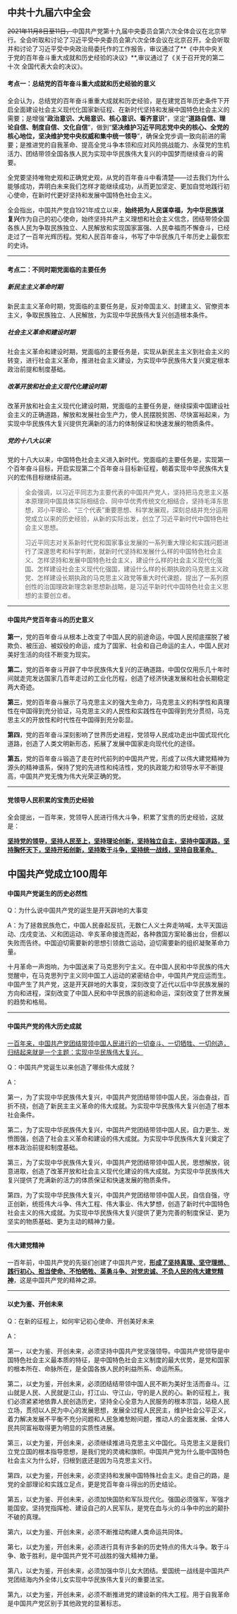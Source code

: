 ## 中共十九届六中全会

~~2021年11月8日至11日，~~中国共产党第十九届中央委员会第六次全体会议在北京举行。全会听取和讨论了习近平受中央委员会第六次全体会议在北京召开。全会听取并和讨论了习近平受中央政治局委托作的工作报告，审议通过了**《中共中央关于党的百年奋斗重大成就和历史经验的决议》**,审议通过了《关于召开党的第二十次 全国代表大会的决议》。

#### 考点一：总结党的百年奋斗重大成就和历史经验的意义

全会认为，总结党的百年奋斗重重大成就和历史经验，是在建党百年历史条件下开启全面建设社会主义现代化国家新征程、在新时代坚持和发展中国特色社会主义的需要；是增强“**政治意识、大局意识、核心意识、看齐意识**”，坚定”**道路自信、理论自信、制度自信、文化自信**”，做到“**坚决维护习近平同志党中央的核心、全党的核心地位，坚决维护党中央权威和集中统一领导**”，确保全党步调一致向前进的需要；是推进党的自我革命、提高全党斗争本领和应对风险挑战能力、永葆党的生机活力、团结带领全国各族人民为实现中华民族伟大复兴的中国梦而继续奋斗的需要。

全党要坚持唯物史观和正确党史观，从党的百年奋斗中看清楚——过去我们为什么能够成功，弄明白未来我们怎样才能继续成功，从而更加坚定、更加自觉地践行初心使命，在新时代更好坚持和发展中国特色社会主义。

全会指出，中国共产党自1921年成立以来，**始终把为人民谋幸福，为中华民族谋复兴**作为自己的初心使命，始终坚持共产主义理想和社会主义信念，团结带领全国各族人民为争取民族独立、人民解放和实现国家富强、人民幸福而不懈奋斗，已经走过了一百年光辉历程。党和人民百年奋斗，书写了中华民族几千年历史上最恢宏的史诗。

---

#### 考点二：不同时期党面临的主要任务

##### 新民主主义革命时期

新民主主义革命时期，党面临的主要任务是，反对帝国主义、封建主义、官僚资本主义，争取民族独立、人民解放，为实现中华民族伟大复兴创造根本条件。

##### 社会主义革命和建设时期

社会主义革命和建设时期，党面临的主要任务是，实现从新民主主义到社会主义的转变，进行社会主义革命，推进社会主义建设，为实现中华民族伟大复兴奠定根本政治前提和制度基础。

##### 改革开放和社会主义现代化建设时期

改革开放和社会主义现代化建设时期，党面临的主要任务是，继续探索中国建设社会主义的正确道路，解放和发展社会生产力，使人民摆脱贫困、尽快富裕起来，为实现中华民族伟大复兴提供充满新的活力的体制保证和快速发展的物质条件。

##### 党的十八大以来

党的十八大以来，中国特色社会主义进入新时代。党面临的主要任务是，实现第一个百年奋斗目标，开启实现第二个百年奋斗目标新征程，朝着实现中华民族伟大复兴的宏伟目标继续前进。



>   全会强调，以习近平同志为主要代表的中国共产党人，坚持把马克思主义基本原理同中国具体实际相结合、同中华优秀传统文化相结合，坚持毛泽东思想，邓小平理论、“三个代表”重要思想、科学发展观，深刻总结并充分运用党成立以来的历史经验，从新的实际出发，创立了习近平新时代中国特色社会主义思想。
>
>   习近平同志对关系新时代党和国家事业发展的一系列重大理论和实践问题进行了深邃思考和科学判断，就新时代坚持和发展什么样的中国特色社会主义、怎样坚持和发展中国特色社会主义，建设什么样的社会主义现代化强国、怎样建设社会主义现代化强国，建设什么样的长期执政的马克思主义政党、怎样建设长期执政的马克思主义政党等重大时代课题，提出了一系列原创性的治国理政新理念新思想新战略，是习近平新时代中国特色社会主义思想的主要创立者。

---

#### 中国共产党百年奋斗的历史意义

**第一**，党的百年奋斗从根本上改变了中国人民的前途命运，中国人民彻底摆脱了被欺负、被压迫、被奴役的命运，成为了国家、社会和自己命运的主人，中国人民对美好生活的向往不断变为现实。

**第二**，党的百年奋斗开辟了中华民族伟大复兴的正确道路，中国仅仅用乐几十年时间就走完发达国家几百年走过的工业化历程，创造了经济快速发展和社会长期稳定两大奇迹。

**第三**，党的百年奋斗展示了马克思主义的强大生命力，马克思主义的科学性和真理性在中国得到充分验证，马克思主义的人民性和实践性在中国得到充分贯彻，马克思主义的开放性和时代性在中国得到充分彰显。

**第四**，党的百年奋斗深刻影响了世界历史进程，党领导人民成功走出中国式现代化道路，创造了人类文明新形态，拓展了发展中国家走向现代化的途径。

**第五**，党的百年奋斗锻造了走在时代前列的中国共产党，形成了以伟大建党精神为源头的精神谱系，保持了党的先进性和纯洁性，党的执政能力和领导水平不断提高，中国共产党无愧为伟大光荣正确的党。

---

#### 党领导人民积累的宝贵历史经验

全会提出，一百年来，党领导人民进行伟大斗争，积累了宝贵的历史经验，这就是：

**<u>坚持党的领导，坚持人民至上，坚持理论创新，坚持独立自主，坚持中国道路，坚持胸怀天下，坚持开拓创新，坚持敢于斗争，坚持统一战线，坚持自我革命。</u>**



## 中国共产党成立100周年

#### 中国共产党诞生的历史必然性

Q：为什么说中国共产党的诞生是开天辟地的大事变

A：为了拯救民族危亡，中国人民奋起反抗，无数仁人义士奔走呐喊，太平天国运动、戊戌变法、义和团运动、辛亥革命接连而起，各种救国方案轮番出台，但都以失败而告终。中国迫切需要新的思想引领救亡运动，迫切需要新的组织凝聚革命力量。

​		十月革命一声炮响，为中国送来了马克思列宁主义。在中国人民和中华民族的伟大觉醒中，在马克思列宁主义同中国工人运动的紧密结合中，中国共产党应运而生。中国产生了共产党，这是开天辟地的大事变，深刻改变了近代以后中华民族发展的方向和进程，深刻改变了中国人民和中华民族的前途和命运，深刻改变了世界发展的趋势和格局。

---

#### 中国共产党的伟大历史成就

<u>一百年来，中国共产党团结带领中国人民进行的一切奋斗、一切牺牲、一切创造，归结起来就是一个主题：实现中华民族伟大复兴。</u>

Q：中国共产党诞生以来创造了哪些伟大成就？

A：

第一，为了实现中华民族伟大复兴，中国共产党团结带领中国人民，浴血奋战，百折不挠，创造了新民主主义革命的伟大成就。为实现中华民族伟大复兴创造了根本社会条件。

第二，为了实现中华民族伟大复兴，中国共产党团结带领中国人民，自力更生、发愤图强，创造了社会主义革命和建设的伟大成就。为实现中华民族伟大复兴奠定了根本政治前提和制度基础。

第三，为了实现中华民族伟大复兴，中国共产党团结带领中国人民，思想解放，锐意进取，创造了改革开放和社会主义现代化建设的伟大成就。为实现中华民族伟大复兴提供了充满新的活力的体质保证和快速发展的物质条件。

第四，为了实现中华民族伟大复兴，中国共产党团结带领中国人民，自信自强，守正创新，统揽伟大斗争、伟大工程、伟大事业、伟大梦想，创造了新时代中国特色社会主义的伟大成就。为实现中华民族伟大复兴提供了更为完善的制度保证、更为坚实的物质基础、更为主动的精神力量。

---

#### 伟大建党精神

一百年前，中国共产党的先驱们创建了中国共产党，<u>**形成了坚持真理、坚守理想、践行初心、担当使命、不怕牺牲、英勇斗争、对党忠诚、不负人民的伟大建党精神**</u>，这是中国共产党的精神之源。

---

#### 以史为鉴、开创未来

Q：在新的征程上，如何牢记初心使命、开创美好未来

A：

第一，以史为鉴、开创未来，必须坚持中国共产党坚强领导。中国共产党领导是中国特色社会主义最本质的特征，是中国特色社会主义制度的最大优势，是党和国家的根本所在、命脉所在，是全国各族人民的利益所系、命运所系。

第二，以史为鉴，开创未来，必须团结结带领中国人民不断为美好生活而奋斗。江山就是人民、人民就是江山，打江山、守江山，守的是人民的心。新的征程上，我们必须紧紧地依靠人民创造历史，坚持全心全意为人民服务的根本宗旨，站稳人民立场，贯彻以人民为中心的发展思想，发展全过程人民民主，维护社会公平正义，着力解决发展不平衡不充分问题和人民急难愁盼问题，推动人的全面发展、全体人民共同富裕取得更为明显的实质性进展。

第三，以史为鉴，开创未来，必须继续推进马克思主义中国化。马克思主义是我们立党立国的根本指导思想，是我们党的灵魂和旗帜。中国共产党为什么能中国特色社会主义为什么好，归根到底还是因为马克思主义行。

第四，以史为鉴，开创未来，必须坚持和发展中国特殊社会主义。走自己的路，是党的全部理论和实践立足点，更是党百年奋斗得出的历史结论。

第五，以史为鉴、开创未来，必须加快国防和军队现代化。强国必须强军，军强才能国安。坚持党指挥枪、建设自己的人民军队，是党在血与火的斗争中的出的颠扑不破的真理。

第六，以史为鉴、开创未来，必须不断推动构建人类命运共同体。

第七，以史为鉴，开创未来，必须进行具有许多新的历史特点的伟大斗争。敢于斗争、敢于胜利，是中国共产党不可战胜的强大精神力量。

第八，以史为鉴，开创未来，必须加强中华儿女大团结。爱国统一战线是中国共产党团结海内外全体儿女实现中华民族伟大复兴的重要法宝。

第九，以史为鉴，开创未来，必须不断推进党的建设新的伟大工程。用于自我革命是中国共产党区别于其他政党的显著标志。